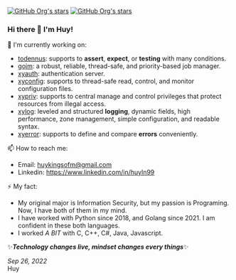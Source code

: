 
[![GitHub Org's stars](https://img.shields.io/github/stars/xybor?color=yellow&label=xybor&labelColor=white&style=flat)](https://github.com/xybor)
[![GitHub Org's stars](https://img.shields.io/github/stars/xybor-x?color=yellow&label=xybor-x&labelColor=black&style=flat)](https://github.com/xybor-x)

### Hi there 👋 I'm Huy!

🔭 I'm currently working on:

-   [todennus](https://github.com/xybor/todennus-backend): supports to **assert**, **expect**, or **testing** with many conditions.
-   [gojm](https://github.com/xybor-x/gojm): a robust, reliable, thread-safe, and priority-based job manager.
-   [xyauth](https://github.com/xybor/xyauth): authentication server.
-   [xyconfig](https://github.com/xybor-x/xyconfig): supports to thread-safe read, control, and monitor configuration files.
-   [xypriv](https://github.com/xybor-x/xypriv): supports to central manage and control privileges that protect resources from illegal access.
-   [xylog](https://github.com/xybor-x/xylog): leveled and structured **logging**, dynamic fields, high performance, zone management, simple configuration, and readable syntax.
-   [xyerror](https://github.com/xybor-x/xyerror): supports to define and compare **errors** conveniently.

📫 How to reach me:

-   Email: huykingsofm@gmail.com
-   Linkedin: https://www.linkedin.com/in/huyln99

⚡ My fact:
-   My original major is Information Security, but my passion is Programing. Now, I have both of them in my mind.
-   I have worked with Python since 2018, and Golang since 2021. I am confident in these both languages.
-   I worked *A BIT* with C, C++, C#, Java, Javascript.

✨***Technology changes live, mindset changes every things***✨

*Sep 26, 2022*  
Huy

<!--
**huykingsofm/huykingsofm** is a ✨ _special_ ✨ repository because its `README.md` (this file) appears on your GitHub profile.

Here are some ideas to get you started:

- 🔭 I’m currently working on ...
- 🌱 I’m currently learning ...
- 👯 I’m looking to collaborate on ...
- 🤔 I’m looking for help with ...
- 💬 Ask me about ...
- 📫 How to reach me: ...
- 😄 Pronouns: ...
- ⚡ Fun fact: ...
-->

